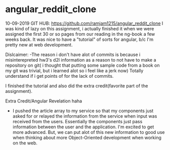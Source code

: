 # angular_reddit_clone
10-09-2019
GIT HUB: https://github.com/ramjam1215/angular_reddit_clone
I was kind of lazy on this assignment, i actually finished it when we were assigned the first 30 or so pages from our reading in the ng-book a few weeks back. It was nice to have a "tutorial" of sorts for angular, b/c I'm pretty new at web development.

Dislcaimer:
-The reason i don't have alot of commits is because i misinterepreted hw3's d2l information as a reason to not have to make a repository on git( i thought that putting some sample code from a book on my git was trivial, but i learned alot so i feel like a jerk now)
Totally understand if i get points of for the lack of commits.

I finished the tutorial and also did the extra credit(favorite part of the assignment).

Extra Credit/Angular Revelation haha
- I pushed the article array to my service so that my components just asked for or relayed the information from the service when input was received from the users. Essentially the components just pass information between the user and the application. I'm excited to get more advanced. But, we can put alot of this new information to good use when thinking about more Object-Oriented development when working on the web.


